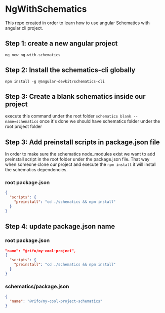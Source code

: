 # NgWithSchematics
This repo created in order to learn how to use angular Schematics with angular cli project.

## Step 1: create a new angular project
`ng new ng-with-schematics`

## Step 2: Install the schematics-cli globally 
`npm install -g @angular-devkit/schematics-cli`

## Step 3: Create a blank schematics inside our project
execute this command under the root folder 
`schematics blank --name=schematics`
once it's done we should have schematics folder under the root project folder 

## Step 3: Add preinstall scripts in package.json file 
In order to make sure the schematics node_modules exist we want to add
preinstall script in the root folder under the package.json file.
That way when someone clone our project and execute the `npm install` it will install the schematics dependencies.

### root package.json
```json
{
  "scripts": {
    "preinstall": "cd ./schematics && npm install"
  }
}
```

## Step 4: update package.json name

### root package.json

```json
"name": "@rifo/my-cool-project",
{
  "scripts": {
    "preinstall": "cd ./schematics && npm install"
  }
}
```

### schematics/package.json
```json
{
  "name": "@rifo/my-cool-project-schematics"
}
```
